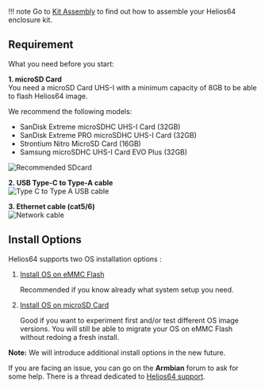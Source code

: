 !!! note
    Go to [Kit Assembly](/helios64/kit/) to find out how to assemble your Helios64 enclosure kit.

## Requirement

What you need before you start:

**1. microSD Card<br>**
You need a microSD Card UHS-I with a minimum capacity of 8GB to be able to flash Helios64 image.

We recommend the following models:

- SanDisk Extreme microSDHC UHS-I Card (32GB)
- SanDisk Extreme PRO microSDHC UHS-I Card (32GB)
- Strontium Nitro MicroSD Card (16GB)
- Samsung microSDHC UHS-I Card EVO Plus (32GB)

![Recommended SDcard](/helios64/install/img/recommended_sdcard.jpg)

**2. USB Type-C to Type-A cable<br>**
![Type C to Type A USB cable](/helios64/img/usb/typec_typea_male.jpg)

**3. Ethernet cable (cat5/6)<br>**
![Network cable](/helios64/install/img/network_cable.jpg)


## Install Options

Helios64 supports two OS installation options :

1. [Install OS on eMMC Flash](/helios64/install/emmc/)

    Recommended if you know already what system setup you need.

2. [Install OS on microSD Card](/helios64/install/sdcard/)

    Good if you want to experiment first and/or test different OS image versions.
    You will still be able to migrate your OS on eMMC Flash without redoing a fresh install.

**Note:** We will introduce additional install options in the new future.

If you are facing an issue, you can go on the **Armbian** forum to ask for some help. There is a thread dedicated to [Helios64 support](https://forum.armbian.com/topic/15431-helios64-support/).
